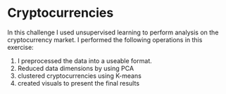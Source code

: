 # Cryptocurrencies

In this challenge I used unsupervised learning to perform analysis on the cryptocurrency market.
I performed the following operations in this exercise:

1. I preprocessed the data into a useable format.
2. Reduced data dimensions by using PCA
3. clustered cryptocurrencies using K-means
4. created visuals to present the final results
